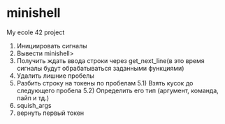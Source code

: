 # minishell
My ecole 42 project

1) Инициировать сигналы
2) Вывести minishell>
3) Получить ждать ввода строки через get_next_line(в это время сигналы будут обрабатываться заданными функциями)
4) Удалить лишние пробелы
5) Разбить строку на токены по пробелам
  5.1) Взять кусок до следующего пробела
  5.2) Определить его тип (аргумент, команда, пайп и тд.)
6) squish_args
7) вернуть первый токен
